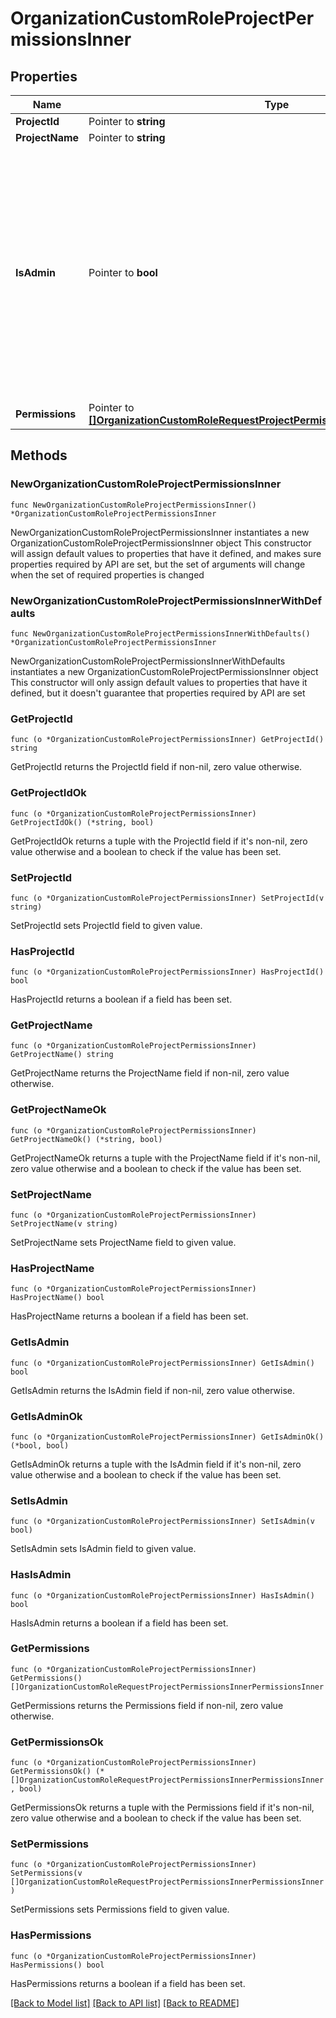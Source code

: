 # OrganizationCustomRoleProjectPermissionsInner

## Properties

Name | Type | Description | Notes
------------ | ------------- | ------------- | -------------
**ProjectId** | Pointer to **string** |  | [optional] 
**ProjectName** | Pointer to **string** |  | [optional] 
**IsAdmin** | Pointer to **bool** | If &#x60;is_admin&#x60; is &#x60;true&#x60;, the user is: - automatically &#x60;MANAGER&#x60; for each environment type - allowed to manage project deployment rules - able to delete the project Note that &#x60;permissions&#x60; can then be ignored for this project  | [optional] [default to false]
**Permissions** | Pointer to [**[]OrganizationCustomRoleRequestProjectPermissionsInnerPermissionsInner**](OrganizationCustomRoleRequestProjectPermissionsInnerPermissionsInner.md) |  | [optional] 

## Methods

### NewOrganizationCustomRoleProjectPermissionsInner

`func NewOrganizationCustomRoleProjectPermissionsInner() *OrganizationCustomRoleProjectPermissionsInner`

NewOrganizationCustomRoleProjectPermissionsInner instantiates a new OrganizationCustomRoleProjectPermissionsInner object
This constructor will assign default values to properties that have it defined,
and makes sure properties required by API are set, but the set of arguments
will change when the set of required properties is changed

### NewOrganizationCustomRoleProjectPermissionsInnerWithDefaults

`func NewOrganizationCustomRoleProjectPermissionsInnerWithDefaults() *OrganizationCustomRoleProjectPermissionsInner`

NewOrganizationCustomRoleProjectPermissionsInnerWithDefaults instantiates a new OrganizationCustomRoleProjectPermissionsInner object
This constructor will only assign default values to properties that have it defined,
but it doesn't guarantee that properties required by API are set

### GetProjectId

`func (o *OrganizationCustomRoleProjectPermissionsInner) GetProjectId() string`

GetProjectId returns the ProjectId field if non-nil, zero value otherwise.

### GetProjectIdOk

`func (o *OrganizationCustomRoleProjectPermissionsInner) GetProjectIdOk() (*string, bool)`

GetProjectIdOk returns a tuple with the ProjectId field if it's non-nil, zero value otherwise
and a boolean to check if the value has been set.

### SetProjectId

`func (o *OrganizationCustomRoleProjectPermissionsInner) SetProjectId(v string)`

SetProjectId sets ProjectId field to given value.

### HasProjectId

`func (o *OrganizationCustomRoleProjectPermissionsInner) HasProjectId() bool`

HasProjectId returns a boolean if a field has been set.

### GetProjectName

`func (o *OrganizationCustomRoleProjectPermissionsInner) GetProjectName() string`

GetProjectName returns the ProjectName field if non-nil, zero value otherwise.

### GetProjectNameOk

`func (o *OrganizationCustomRoleProjectPermissionsInner) GetProjectNameOk() (*string, bool)`

GetProjectNameOk returns a tuple with the ProjectName field if it's non-nil, zero value otherwise
and a boolean to check if the value has been set.

### SetProjectName

`func (o *OrganizationCustomRoleProjectPermissionsInner) SetProjectName(v string)`

SetProjectName sets ProjectName field to given value.

### HasProjectName

`func (o *OrganizationCustomRoleProjectPermissionsInner) HasProjectName() bool`

HasProjectName returns a boolean if a field has been set.

### GetIsAdmin

`func (o *OrganizationCustomRoleProjectPermissionsInner) GetIsAdmin() bool`

GetIsAdmin returns the IsAdmin field if non-nil, zero value otherwise.

### GetIsAdminOk

`func (o *OrganizationCustomRoleProjectPermissionsInner) GetIsAdminOk() (*bool, bool)`

GetIsAdminOk returns a tuple with the IsAdmin field if it's non-nil, zero value otherwise
and a boolean to check if the value has been set.

### SetIsAdmin

`func (o *OrganizationCustomRoleProjectPermissionsInner) SetIsAdmin(v bool)`

SetIsAdmin sets IsAdmin field to given value.

### HasIsAdmin

`func (o *OrganizationCustomRoleProjectPermissionsInner) HasIsAdmin() bool`

HasIsAdmin returns a boolean if a field has been set.

### GetPermissions

`func (o *OrganizationCustomRoleProjectPermissionsInner) GetPermissions() []OrganizationCustomRoleRequestProjectPermissionsInnerPermissionsInner`

GetPermissions returns the Permissions field if non-nil, zero value otherwise.

### GetPermissionsOk

`func (o *OrganizationCustomRoleProjectPermissionsInner) GetPermissionsOk() (*[]OrganizationCustomRoleRequestProjectPermissionsInnerPermissionsInner, bool)`

GetPermissionsOk returns a tuple with the Permissions field if it's non-nil, zero value otherwise
and a boolean to check if the value has been set.

### SetPermissions

`func (o *OrganizationCustomRoleProjectPermissionsInner) SetPermissions(v []OrganizationCustomRoleRequestProjectPermissionsInnerPermissionsInner)`

SetPermissions sets Permissions field to given value.

### HasPermissions

`func (o *OrganizationCustomRoleProjectPermissionsInner) HasPermissions() bool`

HasPermissions returns a boolean if a field has been set.


[[Back to Model list]](../README.md#documentation-for-models) [[Back to API list]](../README.md#documentation-for-api-endpoints) [[Back to README]](../README.md)


